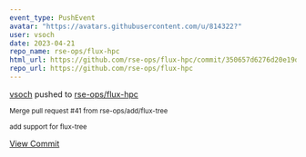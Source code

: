 ```yaml
---
event_type: PushEvent
avatar: "https://avatars.githubusercontent.com/u/814322?"
user: vsoch
date: 2023-04-21
repo_name: rse-ops/flux-hpc
html_url: https://github.com/rse-ops/flux-hpc/commit/350657d6276d20e19db1658d80a3649aa598e764
repo_url: https://github.com/rse-ops/flux-hpc
---
```


<a href='https://github.com/vsoch' target='_blank'>vsoch</a> pushed to <a href='https://github.com/rse-ops/flux-hpc' target='_blank'>rse-ops/flux-hpc</a>

<small>Merge pull request #41 from rse-ops/add/flux-tree

add support for flux-tree</small>

<a href='https://github.com/rse-ops/flux-hpc/commit/350657d6276d20e19db1658d80a3649aa598e764' target='_blank'>View Commit</a>
